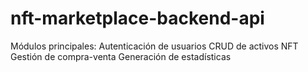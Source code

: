 # nft-marketplace-backend-api
Módulos principales: Autenticación de usuarios CRUD de activos NFT Gestión de compra-venta Generación de estadísticas
